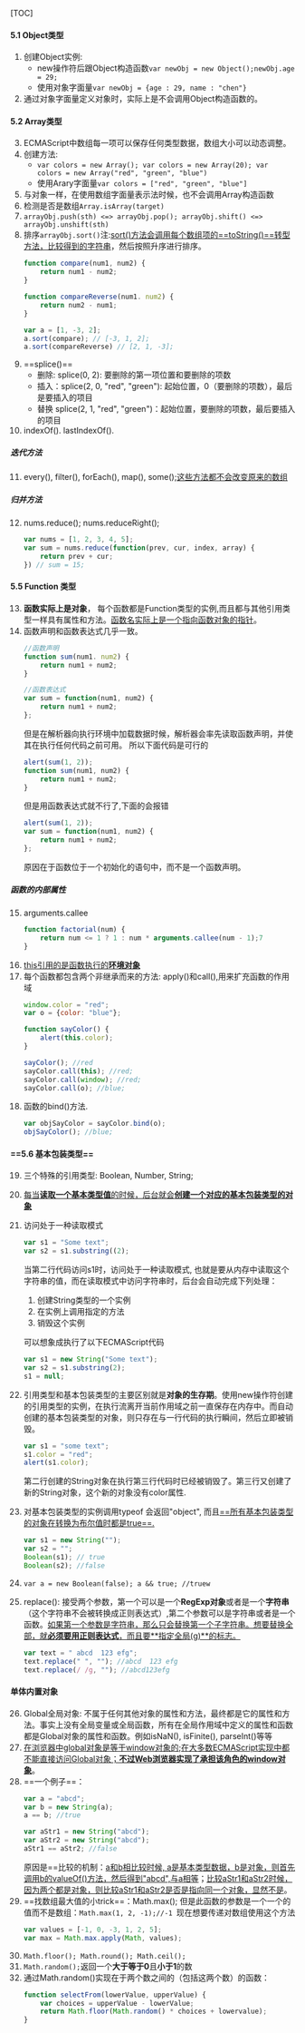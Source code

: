 [TOC]

#### 5.1 Object类型 

1. 创建Object实例:
    - new操作符后跟Object构造函数```var newObj = new Object();newObj.age = 29;```
    - 使用对象字面量```var newObj = {age : 29, name : "chen"}```
2. 通过对象字面量定义对象时，实际上是不会调用Object构造函数的。

#### 5.2 Array类型
3. ECMAScript中数组每一项可以保存任何类型数据，数组大小可以动态调整。
4. 创建方法:
    - ```var colors = new Array(); var colors = new Array(20); var colors = new Array("red", "green", "blue")```
    - 使用Arary字面量```var colors = ["red", "green", "blue"]```
5. 与对象一样，在使用数组字面量表示法时候，也不会调用Array构造函数
6. 检测是否是数组```Array.isArray(target)```
7. ```arrayObj.push(sth) <=> arrayObj.pop(); arrayObj.shift() <=> arrayObj.unshift(sth)```
8. 排序```arrayObj.sort()```注:<u>sort()方法会调用每个数组项的==toString()==转型方法，比较得到的字符串</u>，然后按照升序进行排序。
    ```js
    function compare(num1, num2) {
        return num1 - num2;
    }
    
    function compareReverse(num1. num2) {
        return num2 - num1;
    }
    
    var a = [1, -3, 2];
    a.sort(compare); // [-3, 1, 2];
    a.sort(compareReverse) // [2, 1, -3];
    ```
9. ==splice()==
    - 删除: splice(0, 2): 要删除的第一项位置和要删除的项数
    - 插入：splice(2, 0, "red", "green"): 起始位置，0（要删除的项数），最后是要插入的项目
    - 替换 splice(2, 1, "red", "green")：起始位置，要删除的项数，最后要插入的项目
10. indexOf(). lastIndexOf().

##### 迭代方法
11. every(), filter(), forEach(), map(), some();<u>这些方法都不会改变原来的数组</u>
##### 归并方法
12. nums.reduce(); nums.reduceRight();
    ```js
    var nums = [1, 2, 3, 4, 5];
    var sum = nums.reduce(function(prev, cur, index, array) {
        return prev + cur;
    }) // sum = 15;
    ```
#### 5.5 Function 类型
13. **函数实际上是对象**， 每个函数都是Function类型的实例,而且都与其他引用类型一样具有属性和方法。<u>函数名实际上是一个指向函数对象的指针</u>。
14. 函数声明和函数表达式几乎一致。
    ```js
    //函数声明
    function sum(num1. num2) {
        return num1 + num2;
    }
    
    //函数表达式
    var sum = function(num1, num2) {
        return num1 + num2;
    };
    ```
    但是在解析器向执行环境中加载数据时候，解析器会率先读取函数声明，并使其在执行任何代码之前可用。
    所以下面代码是可行的
    ```js
    alert(sum(1, 2));
    function sum(num1, num2) {
        return num1 + num2;
    }
    ```
    但是用函数表达式就不行了,下面的会报错
    ```js
    alert(sum(1, 2));
    var sum = function(num1, num2) {
        return num1 + num2;
    };
    ```
    原因在于函数位于一个初始化的语句中，而不是一个函数声明。

##### 函数的内部属性
15. arguments.callee
    ```js
    function factorial(num) {
        return num <= 1 ? 1 : num * arguments.callee(num - 1);7
    }
    ```
16. <u>this引用的是函数执行的**环境对象**</u>
17. 每个函数都包含两个非继承而来的方法: apply()和call(),用来扩充函数的作用域
    ```js
    window.color = "red";
    var o = {color: "blue"};
    
    function sayColor() {
        alert(this.color);
    }
    
    sayColor(); //red
    sayColor.call(this); //red;
    sayColor.call(window); //red;
    sayColor.call(o); //blue;
    ```
18. 函数的bind()方法.
    ```js
    var objSayColor = sayColor.bind(o);
    objSayColor(); //blue;
    ```
#### ==5.6 基本包装类型==
19. 三个特殊的引用类型: Boolean, Number, String;
20. <u>每当**读取一个基本类型值**的时候，后台就会**创建一个对应的基本包装类型的对象**</u>
21. 访问处于一种读取模式
    ```js
    var s1 = "Some text";
    var s2 = s1.substring((2);
    ```
    当第二行代码访问s1时，访问处于一种读取模式, 也就是要从内存中读取这个字符串的值，而在读取模式中访问字符串时，后台会自动完成下列处理：
    1. 创建String类型的一个实例
    2. 在实例上调用指定的方法
    3. 销毁这个实例
    
    可以想象成执行了以下ECMAScript代码
    ```js
    var s1 = new String("Some text");
    var s2 = s1.substring(2);
    s1 = null;
    ```
22. 引用类型和基本包装类型的主要区别就是**对象的生存期**。使用new操作符创建的引用类型的实例，在执行流离开当前作用域之前一直保存在内存中。而自动创建的基本包装类型的对象，则只存在与一行代码的执行瞬间，然后立即被销毁。
    ```js
    var s1 = "some text";
    s1.color = "red";
    alert(s1.color);
    ```
    第二行创建的String对象在执行第三行代码时已经被销毁了。第三行又创建了新的String对象，这个新的对象没有color属性.
23. 对基本包装类型的实例调用typeof 会返回"object", 而且<u>==所有基本包装类型的对象在转换为布尔值时都是true==.</u>
    ```js
    var s1 = new String("");
    var s2 = "";
    Boolean(s1); // true
    Boolean(s2); //false
    ```
24. ```var a = new Boolean(false); a && true; //truew```
25. replace(): 接受两个参数，第一个可以是一个**RegExp对象**或者是一个**字符串**（这个字符串不会被转换成正则表达式）,第二个参数可以是字符串或者是一个函数。<u>如果第一个参数是字符串，那么只会替换第一个子字符串。想要替换全部，就**必须要用正则表达式**，而且要**指定全局(g)**的标志。</u>
    ```js
    var text = " abcd  123 efg";
    text.replace(" ", ""); //abcd  123 efg
    text.replace(/ /g, ""); //abcd123efg
    ```
#### 单体内置对象
26. Global全局对象: 不属于任何其他对象的属性和方法，最终都是它的属性和方法。事实上没有全局变量或全局函数，所有在全局作用域中定义的属性和函数都是Global对象的属性和函数。例如isNaN(), isFinite(), parseInt()等等
27. <u>在浏览器中global对象是等于window对象的</u>;<u>在大多数ECMAScript实现中都不能直接访问Global对象；**不过Web浏览器实现了承担该角色的window对象**</u>。
28. ==一个例子==：
    ```js
    var a = "abcd";
    var b = new String(a);
    a == b; //true
    
    var aStr1 = new String("abcd");
    var aStr2 = new String("abcd");
    aStr1 == aStr2; //false
    ```
    原因是==比较的机制：<u>a和b相比较时候, a是基本类型数据，b是对象，则首先调用b的valueOf()方法，然后得到"abcd",与a相等</u>；<u>比较aStr1和aStr2时候，因为两个都是对象，则比较aStr1和aStr2是否是指向同一个对象，显然不是</u>。
29. ==找数组最大值的小trick==：Math.max(); 但是此函数的参数是一个一个的值而不是数组：```Math.max(1, 2, -1);//-1 ```现在想要传递对数组使用这个方法
    ```js
    var values = [-1, 0, -3, 1, 2, 5];
    var max = Math.max.apply(Math, values);
    ```
30. ```Math.floor(); Math.round(); Math.ceil();```
31. ```Math.random();```返回一个**大于等于0**且**小于1**的数
32. 通过Math.random()实现在于两个数之间的（包括这两个数）的函数：
    ```js
    function selectFrom(lowerValue, upperValue) {
        var choices = upperValue - lowerValue;
        return Math.floor(Math.random() * choices + lowervalue);
    }
    ```